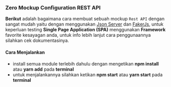 ### Zero Mockup Configuration REST API

**Berikut** adalah bagaimana cara membuat sebuah mockup `Rest API` dengan sangat mudah yaitu dengan menggunakan [Json Server](https://www.npmjs.com/package/json-server) dan [FakerJs](https://www.npmjs.com/package/faker), untuk keperluan testing  **Single Page Application (SPA)** menggunakan **Framework** favorite kesayagan anda, untuk info lebih lanjut cara penggunaannya silahkan cek dokumentasinya.

#### Cara Menjalankan
+ install semua module terlebih dahulu dengan mengetikan **npm install** atau **yarn add** pada **terminal**
+ untuk menjalankannya silahkan ketikan **npm start** atau **yarn start** pada **terminal**